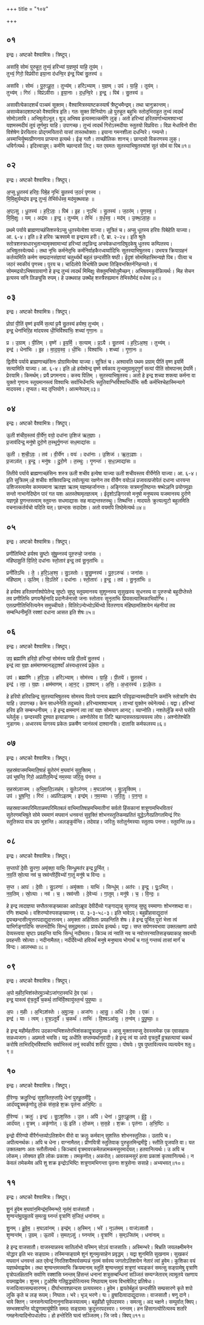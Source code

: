 +++
title = "१०४"

+++


## ०१
इन्द्रः। अष्टको वैश्वामित्रः। त्रिष्टुप्।

असा॑वि॒ सोमः॑ पुरुहूत॒ तुभ्यं॒ हरि॑भ्यां य॒ज्ञमुप॑ याहि॒ तूय॑म् ।  
तुभ्यं॒ गिरो॒ विप्र॑वीरा इया॒ना द॑धन्वि॒र इ॑न्द्र॒ पिबा॑ सु॒तस्य॑ ॥

असा॑वि । सोमः॑ । पु॒रु॒ऽहू॒त॒ । तुभ्य॑म् । हरि॑ऽभ्याम् । य॒ज्ञम् । उप॑ । या॒हि॒ । तूय॑म् ।  
तुभ्य॑म् । गिरः॑ । विप्र॑ऽवीराः । इ॒या॒नाः । द॒ध॒न्वि॒रे । इ॒न्द्र॒ । पिब॑ । सु॒तस्य॑ ॥

असावीत्येकादशर्चं पञ्चमं सूक्तम्। वैश्वामित्रस्याष्टकस्यार्षं त्रैष्टुभमैन्द्रम्। तथा चानुक्रान्तम्। असाव्येकादशाष्टको वैश्वामित्र इति। गतः सुक्त विनियोगः॥हे पुरुहूत बहुभिः स्तोतृभिराहुत तुभ्यं त्वदर्थं सोमोऽसावि। अभिषुतोऽभूत्। षुञ् अभिषव इत्यस्मात्कर्मणि लुङ्। अतो हरिभ्यां हरितवर्णाभ्यामश्वाभ्यां यज्ञमस्मदीयं तूयं तूर्णमुप याहि। उपागच्छ। तुभ्यं त्वदर्थं गिरोऽस्मदीयाः स्तुतयो विप्रविराः। विप्रा मेधाविनो वीरा विशेषेण प्रेरयितारः प्रोद्गमयितारो यासां तास्तथोक्ताः। इयाना गमनशीला दधन्विरे। गम्यन्ते। अस्माभिर्युष्मत्प्रीणनाय प्राप्यन्त इत्यर्थः। ईङ् गतौ। ताच्छीलिकः शानच्। छान्दसो विकरणस्य लुक्। धविर्गत्यर्थः। इदित्त्वान्नुम्। कर्मणि च्छान्दसो लिट्। यत एवमतः सुतस्याभिषुतस्यांशं सुतं सोमं वा पिब॥१॥

## ०२
इन्द्रः। अष्टको वैश्वामित्रः। त्रिष्टुप्।

अ॒प्सु धू॒तस्य॑ हरिवः॒ पिबे॒ह नृभिः॑ सु॒तस्य॑ ज॒ठरं॑ पृणस्व ।  
मि॒मि॒क्षुर्यमद्र॑य इन्द्र॒ तुभ्यं॒ तेभि॑र्वर्धस्व॒ मद॑मुक्थवाहः ॥

अ॒प्ऽसु । धू॒तस्य॑ । ह॒रि॒ऽवः॒ । पिब॑ । इ॒ह । नृऽभिः॑ । सु॒तस्य॑ । ज॒ठर॑म् । पृ॒ण॒स्व॒ ।  
मि॒मि॒क्षुः । यम् । अद्र॑यः । इ॒न्द्र॒ । तुभ्य॑म् । तेभिः॑ । व॒र्ध॒स्व॒ । मद॑म् । उ॒क्थ॒ऽवा॒हः॒ ॥

प्रथमे पर्याये ब्राह्मणाच्छंसिशस्त्रेऽप्सु धुतस्येत्येशा याज्या। सूत्रितं च। अप्सु धूतस्य हरिवः पिबेहेति याज्या। आ. ६-४। इति॥ हे हरिवः ऋक्सामे वा इन्द्रस्य हरी। ऐ. ब्रा. २-२४। इति श्रुतेः स्तोत्रशस्त्राधारभुताभ्यामृक्सामाभ्यां हरिभ्यां तद्वन्निन्द्र अप्स्वेकधानादिषुदकेषु धुतस्य कम्पितस्य। अभिषुतस्येत्यर्थः। तथा नृभिः कर्मनेतृभिः कर्मनिर्वाहकैरध्वर्य्वादिभिः सुतस्याभिषुतस्य। उभयत्र क्रियाग्रहनं कर्तव्यमिति कर्मण सम्प्रदानसंज्ञायां चतुर्थ्यर्थे बहुलं छन्दसीति षष्ठी। ईदृशं सोममिहास्मिन्यज्ञे पिब। पीत्वा च जठरं स्वकीयं पृणस्व। पुरय च। चादिलोपे विभाषॆति प्रथमा तिङ्विभक्तिर्ननिहन्यते। यं सोममद्रयोऽभिषवग्रावाणो हे इन्द्र तुभ्यं त्वदर्थं मिमिक्षुः सेक्तुमभिषोतुमैच्छन्। अभिषवमकुर्वन्नित्यर्थः। मिह सेचन इत्यस्य सनि लिङ्युसि रुपम्। हे उक्थवाह उक्थैह् शस्त्रैरुह्यमान तेभिस्तैर्मदं वर्धस्व॥२॥

## ०३
इन्द्रः। अष्टको वैश्वामित्रः। त्रिष्टुप्।

प्रोग्रां पी॒तिं वृष्ण॑ इयर्मि स॒त्यां प्र॒यै सु॒तस्य॑ हर्यश्व॒ तुभ्य॑म् ।  
इन्द्र॒ धेना॑भिरि॒ह मा॑दयस्व धी॒भिर्विश्वा॑भिः॒ शच्या॑ गृणा॒नः ॥

प्र । उ॒ग्राम् । पी॒तिम् । वृष्णे॑ । इ॒य॒र्मि॒ । स॒त्याम् । प्र॒ऽयै । सु॒तस्य॑ । ह॒रि॒ऽअ॒श्व॒ । तुभ्य॑म् ।  
इन्द्र॑ । धेना॑भिः । इ॒ह । मा॒द॒य॒स्व॒ । धी॒भिः । विश्वा॑भिः । शच्या॑ । गृ॒णा॒नः ॥

द्वितीये पर्याये ब्राह्मणाच्छंसिनः प्रोग्रामित्येषा याज्या। सूत्रितं च। अश्वावति पथमः प्रग्राम् पीतिं वृष्ण इयर्मि सत्यामिति याज्या। आ. ६-४। इति॥हे हर्यश्वेन्द्र वृष्णे वर्षकाय तुभ्यमुग्रामुद्गुर्णं सत्यां पीतिं सोमपानम् प्रेयर्मि। प्रेरयामि। किमर्थम्। प्रयै प्रगमनाय। कस्य पितिम् । सुतस्याभिषुतस्य। अतो हे इन्द्र शच्या शक्त्या कर्मना वा युक्तो गृणानः स्तूयमानस्त्वं विश्वाभिः सर्वाभिर्धेनाभिः स्तुतिवाग्भिर्विश्वाभिर्धीभिः सर्वैः कर्मभिश्चेहास्मिन्यागे मादयस्व। तृप्यत। मद तृप्तियोगे। आत्मनेपदम्॥३॥

## ०४
इन्द्रः। अष्टको वैश्वामित्रः। त्रिष्टुप्।

ऊ॒ती श॑चीव॒स्तव॑ वी॒र्ये॑ण॒ वयो॒ दधा॑ना उ॒शिज॑ ऋत॒ज्ञाः ।  
प्र॒जाव॑दिन्द्र॒ मनु॑षो दुरो॒णे त॒स्थुर्गृ॒णन्तः॑ सध॒माद्या॑सः ॥

ऊ॒ती । श॒ची॒ऽवः॒ । तव॑ । वी॒र्ये॑ण । वयः॑ । दधा॑नाः । उ॒शिजः॑ । ऋ॒त॒ऽज्ञाः ।  
प्र॒जाऽव॑त् । इ॒न्द्र॒ । मनु॑षः । दु॒रो॒णे । त॒स्थुः । गृ॒णन्तः॑ । स॒ध॒ऽमाद्या॑सः ॥

तितीये पर्याये ब्राह्मणाच्छंसिनः शस्त्र ऊती शचीव इत्येषा याज्या ऊती शचीवस्तव वीर्येणेति याज्या। आ. ६-४। इति सुत्रितम्॥हे शचीवः शक्तिवन्निन्द्र तवोत्यूत्या रक्षणेन तव वीर्येण वयोऽन्नं प्रजावत्प्रजोपेतं दधाना धारयन्त उशिजस्त्वामेव कामयमाना ऋतज्ञा ऋतम् यज्ञमहर्जानन्तः। अङ्गिरसः सत्रमनुतिष्ठन्तः षष्थेऽहनि प्रयोगमूढाः सन्तो नाभानेदिष्ठेन पारं गत यशः अतस्तेषामृतज्ञत्वम् । ईदृशोऽङ्गिरसो मनुषो मनुष्यस्य यजमानस्य दुरोणे यज्ञगृहे ग्रुणन्तस्त्वाम् स्तुवन्तः सधमाद्यासः सह माद्यन्तस्तस्थुः। तिष्थन्ति। मादयतेः क्रुत्यल्युटो बहुलमिति वचनात्कर्तर्यचो यदिति यत्। छान्दसः सदादेशः। अतो वयमपि तिष्ठेमेत्यर्थः॥४॥

## ०५
इन्द्रः। अष्टको वैश्वामित्रः। त्रिष्टुप्।

प्रणी॑तिभिष्टे हर्यश्व सु॒ष्टोः सु॑षु॒म्नस्य॑ पुरु॒रुचो॒ जना॑सः ।  
मंहि॑ष्ठामू॒तिं वि॒तिरे॒ दधा॑नाः स्तो॒तार॑ इन्द्र॒ तव॑ सू॒नृता॑भिः ॥

प्रनी॑तिऽभिः । ते॒ । ह॒रि॒ऽअ॒श्व॒ । सु॒ऽस्तोः । सु॒सु॒म्नस्य॑ । पु॒रु॒ऽरुचः॑ । जना॑सः ।  
मंहि॑ष्ठाम् । ऊ॒तिम् । वि॒ऽतिरे॑ । दधा॑नाः । स्तो॒तारः॑ । इ॒न्द्र॒ । तव॑ । सू॒नृता॑भिः ॥

हे हर्यश्व हरितवर्णाश्वोपेतेन्द्र सुष्टोः सुष्ठु स्तूयमानस्य सुशुम्नस्य सुसुखस्य सुधनस्य वा पुरुरुचो बहुदीप्तेस्ते तव प्रणीतिभिः प्रणयनैर्हनादि प्रदानैर्जनासो जनाः स्तोतारः सूनृताभिः प्रियसत्यात्मिकाभिर्वाग्भिः। एतत्प्रणीतिभिरित्यनेन समुच्चीयते। वितिरेऽन्येभ्योऽर्थिभ्यो वितरणाय मंहिष्ठामतिशयेन मंहनीयां तव सम्बन्धिनीमूतिं रक्शां दधाना आसत इति शेषः॥५॥

## ०६
इन्द्रः। अष्टको वैश्वामित्रः। त्रिष्टुप्।

उप॒ ब्रह्मा॑णि हरिवो॒ हरि॑भ्यां॒ सोम॑स्य याहि पी॒तये॑ सु॒तस्य॑ ।  
इन्द्र॑ त्वा य॒ज्ञः क्षम॑माणमानड्दा॒श्वाँ अ॑स्यध्व॒रस्य॑ प्रके॒तः ॥

उप॑ । ब्रह्मा॑णि । ह॒रि॒ऽवः॒ । हरि॑ऽभ्याम् । सोम॑स्य । या॒हि॒ । पी॒तये॑ । सु॒तस्य॑ ।  
इन्द्र॑ । त्वा॒ । य॒ज्ञः । क्षम॑माणम् । आ॒न॒ट् । दा॒श्वान् । अ॒सि॒ । अ॒ध्व॒रस्य॑ । प्र॒ऽके॒तः ॥

हे हरिवो हरिवन्निन्द्र सुतस्याभिषुतस्य सोमस्य पितये पानाय ब्रह्मानि परिवृढान्यस्मदीयानि कर्मानि स्तोत्राणि वोप याहि। उपागच्छ। केन साधनेनेति तदुच्यते। हरिभ्यामश्वाभ्याम् । ताभ्यां युक्तेन रथेनेत्यर्थः। यद्वा। हरिभ्यां हरिव इति सम्बन्धनीयम् । हे इन्द्र क्षममाणं त्वा त्वां यज्ञः सोमयाग आनट्। व्याप्नोति। नशतेर्लुङि मन्ते घसेति च्लेर्लुक्। छन्दस्यपि द्रुश्यत इत्याडागमः। अश्नोतेरेव वा लिटि च्छान्दसस्तत्प्रत्ययस्य लोपः। अश्नोतेश्चेति नुडागमः। अध्वरस्य यागस्य प्रकेतः प्रकर्षेण जानंस्त्वं दाश्वानसि। दातासि कर्मफलस्य॥६॥

## ०७
इन्द्रः। अष्टको वैश्वामित्रः। त्रिष्टुप्।

स॒हस्र॑वाजमभिमाति॒षाहं॑ सु॒तेर॑णं म॒घवा॑नं सुवृ॒क्तिम् ।  
उप॑ भूषन्ति॒ गिरो॒ अप्र॑तीत॒मिन्द्रं॑ नम॒स्या ज॑रि॒तुः प॑नन्त ॥

स॒हस्र॑ऽवाजम् । अ॒भि॒मा॒ति॒ऽसह॑म् । सु॒तेऽर॑णम् । म॒घऽवा॑नम् । सु॒ऽवृ॒क्तिम् ।  
उप॑ । भू॒ष॒न्ति॒ । गिरः॑ । अप्र॑तिऽइतम् । इन्द्र॑म् । न॒म॒स्याः । ज॒रि॒तुः । प॒न॒न्त॒ ॥

सहस्रवाजमपरिमितान्नमपरिमितबलं वाभिमातिषाहमभिमातीनां सर्वतो हिंसकानां शत्रूणामभिभवितारं सुतेरणमभिषुते सोमे रममाणं मघवानं धनवन्तं सुवृक्तिं शोभनस्तुतिकमप्रतितं युद्धेऽनैरप्रतिगतमिन्द्रं गिरः स्तुतिरूपा वाच उप भूशन्ति। अलङ्कुर्वन्ति। तदेवाह। जरितुः स्तोतुर्नमस्याः स्तुतयः पनन्त। स्तुवन्ति॥७॥

## ०८
इन्द्रः। अष्टको वैश्वामित्रः। त्रिष्टुप्।

स॒प्तापो॑ दे॒वीः सु॒रणा॒ अमृ॑क्ता॒ याभिः॒ सिन्धु॒मत॑र इन्द्र पू॒र्भित् ।  
न॒व॒तिं स्रो॒त्या नव॑ च॒ स्रव॑न्तीर्दे॒वेभ्यो॑ गा॒तुं मनु॑षे च विन्दः ॥

स॒प्त । आपः॑ । दे॒वीः । सु॒ऽरणाः॑ । अमृ॑क्ताः । याभिः॑ । सिन्धु॑म् । अत॑रः । इ॒न्द्र॒ । पूः॒ऽभित् ।  
न॒व॒तिम् । स्रो॒त्याः । नव॑ । च॒ । स्रव॑न्तीः । दे॒वेभ्यः॑ । गा॒तुम् । मनु॑षे । च॒ । वि॒न्दः॒ ॥

हे इन्द्र त्वदाज्ञया सप्तैतत्सङ्ख्याका आपोऽब्रूपा देवीर्देव्यो गङ्गाद्याह् सुरणाह् सुष्ठु रममाणाः शोभनशब्दा वा। रणिः शब्दार्थः। वशिरण्योरुपसङ्ख्यानम्। पा. ३-३-५८-३। इति भावेऽप्। बहुव्रीहावाद्युदात्तं द्व्यच्छन्दसीत्युत्तरपदाद्युदात्तत्वम्। अमृक्ता अहिंसिताः प्रवहन्तिति शेषः। हे इन्द्र पूर्भित् पुरां भेत्ता त्वं याभिर्गङ्गादिभिः सप्तनदीभिः सिन्धुं समुद्रमतरः। प्रावर्धय इत्यर्थः। यद्वा। सप्त सर्पणस्वभावा उक्तलक्षणा आपो देव्यस्त्वया सृष्टाः प्रवहन्ति याभिः सिन्धुं नदीमतरः। किञ्च त्वं नवतिं नव च नवोत्तरनवतिसङ्ख्याकाह् स्रवन्तीः प्रवहन्तीः स्रोत्याः। नदीनामैतत्। नदीर्देवेभ्यो हविरर्थं मनुषे मनुष्याय भोगार्थं च गातुं गन्तव्यं तासां मार्गं च विन्दः। आलभथाः॥८॥

## ०९
इन्द्रः। अष्टको वैश्वामित्रः। त्रिष्टुप्।

अ॒पो म॒हीर॒भिश॑स्तेरमु॒ञ्चोऽजा॑गरा॒स्वधि॑ दे॒व एकः॑ ।  
इन्द्र॒ यास्त्वं वृ॑त्र॒तूर्ये॑ च॒कर्थ॒ ताभि॑र्वि॒श्वायु॑स्त॒न्वं॑ पुपुष्याः ॥

अ॒पः । म॒हीः । अ॒भिऽश॑स्तेः । अ॒मु॒ञ्चः॒ । अजा॑गः । आ॒सु॒ । अधि॑ । दे॒वः । एकः॑ ।  
इन्द्र॑ । याः । त्वम् । वृ॒त्र॒ऽतूर्ये॑ । च॒कर्थ॑ । ताभिः॑ । वि॒श्वऽआ॑युः । त॒न्व॑म् । पु॒पु॒ष्याः॒ ॥

हे इन्द्र महीर्महतीरप उदकान्यभिशस्तेरभिशंसकाद्वृत्रादमुञ्चः। आसु मुक्तास्वप्सु देवस्त्वमेक एक एवासहायः सन्नध्यजागः। अप्रमतो भवसि। यद्व अधीति सप्तम्यर्थानुवादी। हे इन्द्र त्वं या अपो वृत्रतूर्ये व्रुत्रहत्यायां चकर्थ करोषि ताभिरद्भिर्विश्वाभिः सर्वाभिस्त्वं तनुं स्वकीयं शरीरं पुपुष्याः। पोषयेः। पुष पुष्तावित्यस्य व्यत्ययेन श्लुः॥९॥

## १०
इन्द्रः। अष्टको वैश्वामित्रः। त्रिष्टुप्।

वी॒रेण्यः॒ क्रतु॒रिन्द्रः॑ सुश॒स्तिरु॒तापि॒ धेना॑ पुरुहू॒तमी॑ट्टे ।  
आर्द॑यद्वृ॒त्रमकृ॑णोदु लो॒कं स॑सा॒हे श॒क्रः पृत॑ना अभि॒ष्टिः ॥

वी॒रेण्यः॑ । क्रतुः॑ । इन्द्रः॑ । सु॒ऽश॒स्तिः । उ॒त । अपि॑ । धेना॑ । पु॒रु॒ऽहू॒तम् । ई॒ट्टे॒ ।  
आर्द॑यत् । वृ॒त्रम् । अकृ॑णोत् । ऊं॒ इति॑ । लो॒कम् । स॒स॒हे । श॒क्रः । पृत॑नाः । अ॒भि॒ष्टिः ॥

इन्द्रो वीरेण्यो वीरैर्गन्तव्योऽतिशयेन वीरो वा क्रतुः कर्मवान् सुशस्तिः शोभनस्तुतिकः। उतापि च। अपीत्यनर्थकः। अपि च धेना। वाग्नामैतत्। प्रीणयित्री स्तुतिवाक् पुरुहुतमिन्द्रमीट्टे। स्तौति पूजयति वा। यत उक्तलक्षणः अतः स्तौतीत्यर्थः। किञ्चायं वृत्रमावरकमेतन्नामकमसुरमार्दयत्। हतवानित्यर्थः। उ अपि च लोकम्। लोक्यत इति लोकः प्रकाशः। तमकृणॊत्। अकरोत्। आवरकमसुरं हत्वा प्रकाशं कृतवानित्यर्थः। न केवलं तमेकमेव अपि शु शक्र इन्द्रोऽभिष्टिः शत्रूणामभिगन्ता पृतनाः शत्रुसेनाः ससाहे। अभ्यभवत्॥१०॥

## ११
इन्द्रः। अष्टको वैश्वामित्रः। त्रिष्टुप्।

शु॒नं हु॑वेम म॒घवा॑न॒मिन्द्र॑म॒स्मिन्भरे॒ नृत॑मं॒ वाज॑सातौ ।  
शृ॒ण्वन्त॑मु॒ग्रमू॒तये॑ स॒मत्सु॒ घ्नन्तं॑ वृ॒त्राणि॑ सं॒जितं॒ धना॑नाम् ॥

शु॒नम् । हु॒वे॒म॒ । म॒घऽवा॑नम् । इन्द्र॑म् । अ॒स्मिन् । भरे॑ । नृऽत॑मम् । वाज॑ऽसातौ ।  
शृ॒ण्वन्त॑म् । उ॒ग्रम् । ऊ॒तये॑ । स॒मत्ऽसु॑ । घ्नन्त॑म् । वृ॒त्राणि॑ । स॒म्ऽजित॑म् । धना॑नाम् ॥

हे इन्द्र वाजसातौ। वाजस्यान्नस्य सातिर्लाभो यस्मिन् सोऽयं वाजसातिः। अस्मिन्भरे। बिभ्रति जयलक्ष्मीमनेन योद्धार इति भरः सङ्ग्रामः। तस्मिन्सङ्ग्रामे शुनं शूनमुत्साहेन प्रवृद्धम् । यद्वा शुनमिति सुखनाम। सुखकरं मघवानं धनवन्तं अत एवेन्द्रं निरतिशयैश्वर्यसम्पन्नं नृतमं सर्वस्य जगतोऽतिशयेन नेतारं त्वां हुवेम। कुशिका वयं यज्ञार्थमाह्वयेम। तथा शृण्वन्तमस्माभिः क्रियमानाम् स्तुतिं शृण्वन्तमुग्रं शत्रूणां भयङ्करं समत्सु सङ्ग्रामेषु वृत्राणि वृत्रोपलक्षितानि सर्वाणि रक्शांसि घ्नन्तम् हिंसन्तं धनानां शत्रुसम्बन्धिनां सञ्जितं सम्यग्जेतारम् त्वामूतये रक्षणाय वयमाह्वयेम। शुनम्। टुओष्वि गतिव्रुद्ध्योरित्यस्य निष्ठायाम् यस्य विभाषेतिट् प्रतिषेधः। यजादित्वात्सम्प्रसारणम्। दीर्घाभावश्छान्दसः प्रत्ययस्वरः। हुवेम। ह्वयतेर्बहुलं छन्दसीति सम्प्रसारणे कृते शपो लुकि कृते च लङ् रूपम्। निघातः। भरे। भृञ् भरणे। घः। व्रुषादित्वादाद्युदात्त्तः। वाजसातौ। षणु दाने। भावे क्तिन्। जनसनेत्यादिनानुनासिकस्यात्वम्। बहुव्रीहौ पूर्वपदस्वरः। समत्सु। अद भक्षने। सम्पुर्वात् क्विप्। सम्भक्शयन्ति योद्धॄणामायूंषीति समदः सङ्ग्रामाः क्रुदुत्तरपदस्वरः। घ्नन्तम्। हन हिंसागत्योरित्यस्य शतरि गमहनेत्यादिनोपधालोपः। हो हन्तेरिति घत्वं सञ्जितम्। जि जये। क्विप्॥११॥